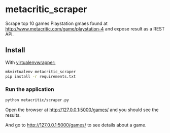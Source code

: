 # metacritic_scraper

Scrape top 10 games Playstation gmaes found at 
http://www.metacritic.com/game/playstation-4 and expose result as a REST API.

## Install
With [virtualenvwrapper:](https://virtualenvwrapper.readthedocs.io/en/latest/)

```bash
mkvirtualenv metacritic_scraper
pip install -r requirements.txt
```

### Run the application
```bash
python metacritic/scraper.py
```

Open the browser at http://127.0.0.1:5000/games/ and you should see the
results.

And go to http://127.0.0.1:5000/games/<game> to see details about a game.
